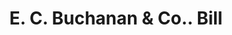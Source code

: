 ---
doi: 10.7916/D8NW0WCK
date_other: '1902'
date_other_textual: '1902'
form: printed ephemera
genre:
- Invoices
name:
- E. C. Buchanan & Co.
object_in_context_url: https://biggert.cul.columbia.edu/items/view/ave_biggert_01561
subject_hierarchical_geographic:
- Memphis, Tennessee, United States
subject_name:
- E. C. Buchanan & Co.
title: E. C. Buchanan & Co.. Bill
sort_title: E. C. Buchanan & Co.. Bill
call_number: ave_biggert_01561
coordinates:
- 35.1175,-89.97111111111111
pid: ave_biggert_01561
identifiers: ave_biggert_01561
thumbnail: https://derivativo-2.library.columbia.edu/iiif/2/ldpd:343940/full/!256,256/0/native.jpg
permalink: "/biggert/ave_biggert_01561/"
layout: iiif-image-page
---